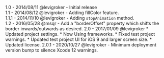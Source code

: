 1.0   - 2014/08/11 @levigroker - Initial release  
1.1   - 2014/08/12 @levigroker - Adding fillColor feature.  
1.1.1 - 2014/11/10 @levigroker - Adding `stopAnimation` method.  
1.2   - 2016/05/28 @msqr - Add a "borderOffset" property which shifts the border inwards/outwards as desired.
2.0   - 2017/01/09 @levigroker
        * Updated project settings.
        * Now Using frameworks.
        * Fixed test project warnings.
        * Updated test project UI for iOS 9 and larger screen size.
        * Updated license.
2.0.1 - 2020/10/27 @levigroker - Minimum deployment version bump to silence Xcode 12 warnings.